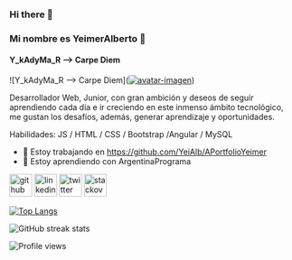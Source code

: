 ### Hi there 👋

### Mi nombre es YeimerAlberto 👋
#### Y_kAdyMa_R --> Carpe Diem
![Y_kAdyMa_R --> Carpe Diem](<a href="https://imgbb.com/"><img src="https://i.ibb.co/7KYQh8R/avatar-imagen.png" alt="avatar-imagen" border="0"></a>)

Desarrollador Web, Junior, con gran ambición y deseos de seguir aprendiendo cada día e ir creciendo en este inmenso ámbito tecnológico, me gustan los desafíos, además, generar aprendizaje y oportunidades.

Habilidades: JS / HTML / CSS / Bootstrap /Angular / MySQL

- 🔭 Estoy trabajando en https://github.com/YeiAlb/APortfolioYeimer 
- 🌱 Estoy aprendiendo con ArgentinaPrograma 


[<img src='https://cdn.jsdelivr.net/npm/simple-icons@3.0.1/icons/github.svg' alt='github' height='40'>](https://github.com/YeiAlb)  [<img src='https://cdn.jsdelivr.net/npm/simple-icons@3.0.1/icons/linkedin.svg' alt='linkedin' height='40'>](https://www.linkedin.com/in/https://www.linkedin.com/in/yeimer-alberto-m%C3%A1rquez-rojas-5a9568134///)  [<img src='https://cdn.jsdelivr.net/npm/simple-icons@3.0.1/icons/twitter.svg' alt='twitter' height='40'>](https://twitter.com/https://twitter.com/YeimerAlberto/)  [<img src='https://cdn.jsdelivr.net/npm/simple-icons@3.0.1/icons/stackoverflow.svg' alt='stackoverflow' height='40'>](https://stackoverflow.com/users/https://stackoverflow.com/users/20321671/yeialbmar-kadyma)  

[![Top Langs](https://github-readme-stats.vercel.app/api/top-langs/?username=YeiAlb)](https://github.com/anuraghazra/github-readme-stats)

![GitHub streak stats](https://streak-stats.demolab.com/?user=YeiAlb)

![Profile views](https://gpvc.arturio.dev/YeiAlb)


<!--
**YeiAlb/YeiAlb** is a ✨ _special_ ✨ repository because its `README.md` (this file) appears on your GitHub profile.

Here are some ideas to get you started:

- 🔭 I’m currently working on ...
- 🌱 I’m currently learning ...
- 👯 I’m looking to collaborate on ...
- 🤔 I’m looking for help with ...
- 💬 Ask me about ...
- 📫 How to reach me: ...
- 😄 Pronouns: ...
- ⚡ Fun fact: ...
-->
